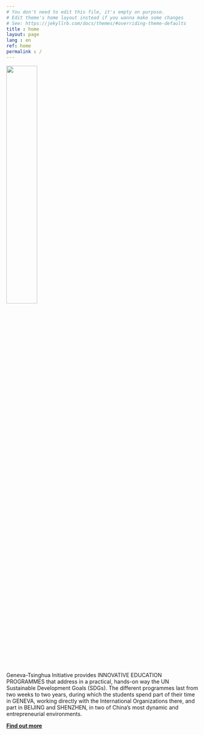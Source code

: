 ```yaml
---
# You don't need to edit this file, it's empty on purpose.
# Edit theme's home layout instead if you wanna make some changes
# See: https://jekyllrb.com/docs/themes/#overriding-theme-defaults
title : home
layout: page
lang : en
ref: home
permalink : /
---
```


<a href="http://gt-initiative.org/" target="_blank"><img src="{{ site.baseurl }}/images/site/GTI-logo.png" width="40%"></a>


<br>
Geneva-Tsinghua Initiative provides INNOVATIVE EDUCATION PROGRAMMES that address in a practical, hands-on way the UN Sustainable Development Goals (SDGs). The different programmes last from two weeks to two years, during which the students spend part of their time in GENEVA, working directly with the International Organizations there, and part in BEIJING and SHENZHEN, in two of China’s most dynamic and entrepreneurial environments.

**<a href="http://gt-initiative.org/" target="_blank">Find out more</a>**
